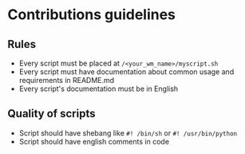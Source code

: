 # Contributions guidelines

## Rules

* Every script must be placed at `/<your_wm_name>/myscript.sh`
* Every script must have documentation about common usage and requirements in README.md
* Every script's documentation must be in English

## Quality of scripts

* Script should have shebang like `#! /bin/sh` or `#! /usr/bin/python`
* Script should have english comments in code
